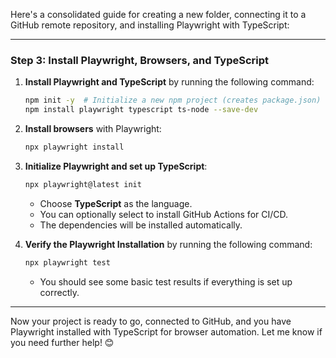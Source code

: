 Here's a consolidated guide for creating a new folder, connecting it to a GitHub remote repository, and installing Playwright with TypeScript:

---


### **Step 3: Install Playwright, Browsers, and TypeScript**
1. **Install Playwright and TypeScript** by running the following command:
   ```sh
   npm init -y  # Initialize a new npm project (creates package.json)
   npm install playwright typescript ts-node --save-dev
   ```

2. **Install browsers** with Playwright:
   ```sh
   npx playwright install
   ```

3. **Initialize Playwright and set up TypeScript**:
   ```sh
   npx playwright@latest init
   ```
   - Choose **TypeScript** as the language.
   - You can optionally select to install GitHub Actions for CI/CD.
   - The dependencies will be installed automatically.

4. **Verify the Playwright Installation** by running the following command:
   ```sh
   npx playwright test
   ```
   - You should see some basic test results if everything is set up correctly.

---

Now your project is ready to go, connected to GitHub, and you have Playwright installed with TypeScript for browser automation. Let me know if you need further help! 😊